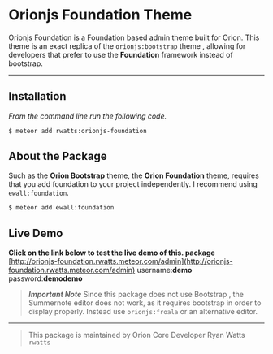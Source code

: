 # Orionjs Foundation Theme

Orionjs Foundation is a Foundation based admin theme built for Orion. 
This theme is an exact replica of the `orionjs:bootstrap` theme , allowing for developers that prefer to use the **Foundation** framework instead of bootstrap.

---


## Installation

*From the command line run the following code.*

```sh
$ meteor add rwatts:orionjs-foundation
```

## About the Package
Such as the **Orion Bootstrap** theme, the **Orion Foundation** theme, requires that you add foundation to your project independently. I recommend using `ewall:foundation`. 

```sh
$ meteor add ewall:foundation
```

## Live Demo
**Click on the link below to test the live demo of this. package** 
[http://orionjs-foundation.rwatts.meteor.com/admin](http://orionjs-foundation.rwatts.meteor.com/admin)
username:**demo**
password:**demodemo**


> ***Important Note***
Since this package does not use Bootstrap , the Summernote editor does not work, as it requires bootstrap in order to display properly. Instead use `orionjs:froala` or an alternative editor.

---


> This package is maintained by Orion Core Developer Ryan Watts `rwatts`
